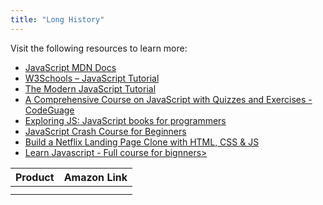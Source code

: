 ```yaml
---
title: "Long History"
---
```


Visit the following resources to learn more:

- [JavaScript MDN Docs](https://developer.mozilla.org/en-US/docs/Web/JavaScript)
- [W3Schools – JavaScript Tutorial](https://www.w3schools.com/js/)
- [The Modern JavaScript Tutorial](https://javascript.info/)
- [A Comprehensive Course on JavaScript with Quizzes and Exercises - CodeGuage](https://www.codeguage.com/courses/js/)
- [Exploring JS: JavaScript books for programmers](https://exploringjs.com/)
- [JavaScript Crash Course for Beginners](https://youtu.be/hdI2bqOjy3c?t=2)
- [Build a Netflix Landing Page Clone with HTML, CSS & JS](https://youtu.be/P7t13SGytRk?t=22)
- [Learn Javascript - Full course for bignners>](https://www.youtube.com/watch?v=PkZNo7MFNFg)

| Product | Amazon Link |
| ------- | ----------- |
|         |             |
|         |             |
